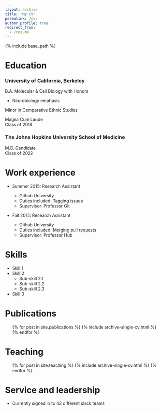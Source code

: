 ```yaml
---
layout: archive
title: "My CV"
permalink: /cv/
author_profile: true
redirect_from:
  - /resume
---
```


{% include base_path %}


Education
======
### University of California, Berkeley
B.A. Molecular & Cell Biology with Honors
* Neurobiology emphasis

Minor in Comparative Ethnic Studies

Magna Cum Laude\
Class of 2018

### The Johns Hopkins University School of Medicine
M.D. Candidate\
Class of 2022

Work experience
======
* Summer 2015: Research Assistant
  * Github University
  * Duties included: Tagging issues
  * Supervisor: Professor Git

* Fall 2015: Research Assistant
  * Github University
  * Duties included: Merging pull requests
  * Supervisor: Professor Hub
  
Skills
======
* Skill 1
* Skill 2
  * Sub-skill 2.1
  * Sub-skill 2.2
  * Sub-skill 2.3
* Skill 3

Publications
======
  <ul>{% for post in site.publications %}
    {% include archive-single-cv.html %}
  {% endfor %}</ul>
  
Teaching
======
  <ul>{% for post in site.teaching %}
    {% include archive-single-cv.html %}
  {% endfor %}</ul>
  
Service and leadership
======
* Currently signed in to 43 different slack teams
